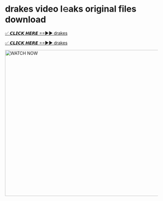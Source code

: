 # drakes video l𝚎aks original files download

<p><a href="https://mediafirer.com/drakes&ref=titik" rel="nofollow">✅ 𝘾𝙇𝙄𝘾𝙆 𝙃𝙀𝙍𝙀 ==►► drakes</a></p>

<p><a href="https://mediafirer.com/drakes&ref=titik" rel="nofollow">✅ 𝘾𝙇𝙄𝘾𝙆 𝙃𝙀𝙍𝙀 ==►► drakes</a></p>

<p><a rel="nofollow" title="WATCH NOW" href="https://mediafirer.com/drakes&ref=titik"><img border="drakes" height="480" width="854" title="WATCH NOW" alt="WATCH NOW" src="https://i.imgur.com/WiGg2rx.gif"></a></p>